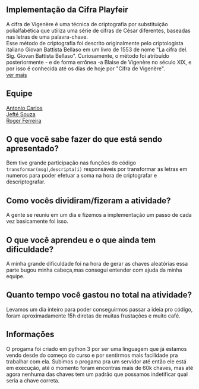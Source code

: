 ## Implementação da Cifra Playfeir <br>
A cifra de Vigenère é uma técnica de criptografia por substituição polialfabética que utiliza uma série de cifras de César 
diferentes, baseadas nas letras de uma palavra-chave.<br>
Esse método de criptografia foi descrito originalmente pelo criptologista italiano Giovan Battista Bellaso em um livro de 1553 
de nome "La cifra del. Sig. Giovan Battista Bellaso". Curiosamente, o método foi atribuído posteriormente - e de forma errônea 
-a Blaise de Vigenère no século XIX, e por isso é conhecida até os dias de hoje por 
"Cifra de Vigenère".<br>[ver mais](http://www.bosontreinamentos.com.br/seguranca/criptografia-cifra-de-vigenere/) 

## Equipe
[Antonio Carlos](https://github.com/AnttoniC/Seguranca-da-Informacao)<br>
[Jefté Souza](https://github.com/bassebete/information-security)<br>
[Roger Ferreira](https://github.com/Roger-F-Lima/Seguranca-Da-Informacao)

## O que você sabe fazer do que está sendo apresentado?
Bem tive grande participação nas funções do código `transformar(msg)`,`descripta(i)` responsáveis por transformar as letras em numeros para poder efetuar a soma
na hora de criptografar e descriptografar.

## Como vocês dividiram/fizeram a atividade?
A gente se reuniu em um dia e fizemos a implementação um passo de cada vez basicamente foi isso.

## O que você aprendeu e o que ainda tem dificuldade?
A minha grande dificuldade foi na hora de gerar as chaves aleatórias essa parte bugou minha cabeça,mas consegui entender com ajuda da 
minha equipe.

## Quanto tempo você gastou no total na atividade?
Levamos um dia inteiro para poder conseguirmos passar a ideia pro código, foram aproximadamente 15h diretas de muitas frustações e muito café.

## Informações
O progama foi criado em python 3 por ser uma linguagem que já estamos vendo desde do começo do curso e por sentirmos mais facilidade
pra trabalhar com ela.
Subimos o progama pra um servidor até então ele está em execução, até o momento foram encontras mais de 60k chaves, mas até agora
nenhuma das chaves tem um padrão que possamos indetificar qual seria a chave correta. 
